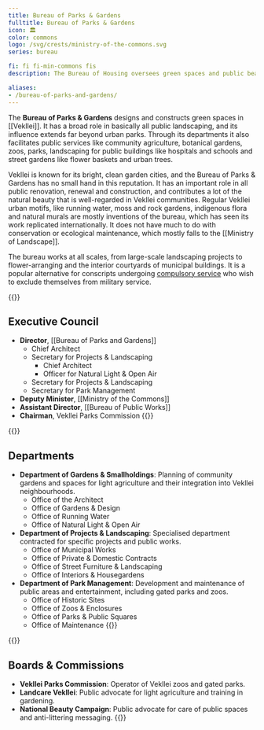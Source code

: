 ```yaml
---
title: Bureau of Parks & Gardens
fulltitle: Bureau of Parks & Gardens
icon: 🏛️
color: commons
logo: /svg/crests/ministry-of-the-commons.svg
series: bureau

fi: fi fi-min-commons fis
description: The Bureau of Housing oversees green spaces and public beauty for the Ministry of the Commons.

aliases:
- /bureau-of-parks-and-gardens/
---
```

The <span class="fi fi-min-commons fis"></span> **Bureau of Parks & Gardens** designs and constructs green spaces in [[Vekllei]]. It has a broad role in basically all public landscaping, and its influence extends far beyond urban parks. Through its departments it also facilitates public services like community agriculture, botanical gardens, zoos, parks, landscaping for public buildings like hospitals and schools and street gardens like flower baskets and urban trees.

Vekllei is known for its bright, clean garden cities, and the Bureau of Parks & Gardens has no small hand in this reputation. It has an important role in all public renovation, renewal and construction, and contributes a lot of the natural beauty that is well-regarded in Vekllei communities. Regular Vekllei urban motifs, like running water, moss and rock gardens, indigenous flora and natural murals are mostly inventions of the bureau, which has seen its work replicated internationally. It does not have much to do with conservation or ecological maintenance, which mostly falls to the [[Ministry of Landscape]].

The bureau works at all scales, from large-scale landscaping projects to flower-arranging and the interior courtyards of municipal buildings. It is a popular alternative for conscripts undergoing [compulsory service](/corsosva/) who wish to exclude themselves from military service.

{{<note>}}
## Executive Council

* **Director**, [[Bureau of Parks and Gardens]]
    * Chief Architect
    * Secretary for Projects & Landscaping
        * Chief Architect
        * Officer for Natural Light & Open Air
    * Secretary for Projects & Landscaping
    * Secretary for Park Management
* **Deputy Minister**, [[Ministry of the Commons]]
* **Assistant Director**, [[Bureau of Public Works]]
* **Chairman**, Vekllei Parks Commission
{{</note>}}

{{<note>}}
## Departments
* **Department of Gardens & Smallholdings**: Planning of community gardens and spaces for light agriculture and their integration into Vekllei neighbourhoods.
    * Office of the Architect
    * Office of Gardens & Design
    * Office of Running Water
    * Office of Natural Light & Open Air
* **Department of Projects & Landscaping**: Specialised department contracted for specific projects and public works.
    * Office of Municipal Works
    * Office of Private & Domestic Contracts
    * Office of Street Furniture & Landscaping
    * Office of Interiors & Housegardens
* **Department of Park Management**: Development and maintenance of public areas and entertainment, including gated parks and zoos.
    * Office of Historic Sites
    * Office of Zoos & Enclosures
    * Office of Parks & Public Squares
    * Office of Maintenance
{{</note>}}

{{<note>}}
## Boards & Commissions

* **Vekllei Parks Commission**: Operator of Vekllei zoos and gated parks.
* **Landcare Vekllei**: Public advocate for light agriculture and training in gardening.
* **National Beauty Campaign**: Public advocate for care of public spaces and anti-littering messaging.
{{</note>}}